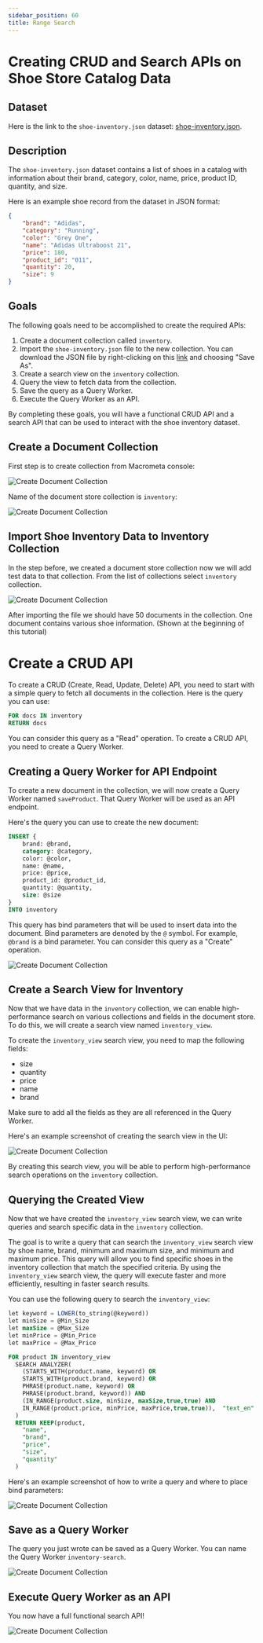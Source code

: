 ```yaml
---
sidebar_position: 60
title: Range Search
---
```


# Creating CRUD and Search APIs on Shoe Store Catalog Data

## Dataset

Here is the link to the `shoe-inventory.json` dataset: [shoe-inventory.json](/datasets/shoe-inventory.json).

## Description

The `shoe-inventory.json` dataset contains a list of shoes in a catalog with information about their brand, category, color, name, price, product ID, quantity, and size. 

Here is an example shoe record from the dataset in JSON format:

```json
{
    "brand": "Adidas",
    "category": "Running",
    "color": "Grey One",
    "name": "Adidas Ultraboost 21",
    "price": 180,
    "product_id": "011",
    "quantity": 20,
    "size": 9
}
```

## Goals

The following goals need to be accomplished to create the required APIs:

1. Create a document collection called `inventory`.
2. Import the `shoe-inventory.json` file to the new collection. You can download the JSON file by right-clicking on this [link](/datasets/shoe-inventory.json) and choosing "Save As".
3. Create a search view on the `inventory` collection.
4. Query the view to fetch data from the collection.
5. Save the query as a Query Worker.
6. Execute the Query Worker as an API.

By completing these goals, you will have a functional CRUD API and a search API that can be used to interact with the shoe inventory dataset.


## Create a Document Collection
First step is to create collection from Macrometa console:

![Create Document Collection](/img/search/range-example/create-collection.png)

Name of the document store collection is `inventory`:

![Create Document Collection](/img/search/range-example/inventory.png)

## Import Shoe Inventory Data to Inventory Collection
In the step before, we created a document store collection now we will add test data to that collection.
From the list of collections select `inventory` collection.

![Create Document Collection](/img/search/range-example/import-data.png)

After importing the file we should have 50 documents in the collection.
One document contains various shoe information. (Shown at the beginning of this tutorial)

# Create a CRUD API

To create a CRUD (Create, Read, Update, Delete) API, you need to start with a simple query to fetch all documents in the collection. Here is the query you can use:

```sql
FOR docs IN inventory
RETURN docs
```

You can consider this query as a "Read" operation. To create a CRUD API, you need to create a Query Worker.

## Creating a Query Worker for API Endpoint

To create a new document in the collection, we will now create a Query Worker named `saveProduct`. That Query Worker will be used as an API endpoint. 

Here's the query you can use to create the new document:

```sql
INSERT {
    brand: @brand,
    category: @category,
    color: @color,
    name: @name,
    price: @price,
    product_id: @product_id,
    quantity: @quantity, 
    size: @size 
}
INTO inventory
```
This query has bind parameters that will be used to insert data into the document. 
Bind parameters are denoted by the `@` symbol. For example, `@brand` is a bind parameter.
You can consider this query as a "Create" operation.

![Create Document Collection](/img/search/range-example/query-workers.png)

## Create a Search View for Inventory

Now that we have data in the `inventory` collection, we can enable high-performance search on various collections and fields in the document store. To do this, we will create a search view named `inventory_view`.

To create the `inventory_view` search view, you need to map the following fields:

- size
- quantity
- price
- name
- brand

Make sure to add all the fields as they are all referenced in the Query Worker. 

Here's an example screenshot of creating the search view in the UI:

![Create Document Collection](/img/search/range-example/create-view.png)

By creating this search view, you will be able to perform high-performance search operations on the `inventory` collection.


## Querying the Created View

Now that we have created the `inventory_view` search view, we can write queries and search specific data in the `inventory` collection.

The goal is to write a query that can search the `inventory_view` search view by shoe name, brand, minimum and maximum size, and minimum and maximum price. This query will allow you to find specific shoes in the inventory collection that match the specified criteria. By using the `inventory_view` search view, the query will execute faster and more efficiently, resulting in faster search results.

You can use the following query to search the `inventory_view`:

```sql
let keyword = LOWER(to_string(@keyword))
let minSize = @Min_Size
let maxSize = @Max_Size
let minPrice = @Min_Price
let maxPrice = @Max_Price

FOR product IN inventory_view
  SEARCH ANALYZER(
    (STARTS_WITH(product.name, keyword) OR
    STARTS_WITH(product.brand, keyword) OR
    PHRASE(product.name, keyword) OR
    PHRASE(product.brand, keyword)) AND
    (IN_RANGE(product.size, minSize, maxSize,true,true) AND 
    IN_RANGE(product.price, minPrice, maxPrice,true,true)),  "text_en"
  )
  RETURN KEEP(product,
    "name",
    "brand",
    "price",
    "size", 
    "quantity"
  )
```

Here's an example screenshot of how to write a query and where to place bind parameters:

![Create Document Collection](/img/search/range-example/query-data.png)

## Save as a Query Worker
The query you just wrote can be saved as a Query Worker. You can name the Query Worker `inventory-search`. 

![Create Document Collection](/img/search/range-example/search-query-worker.png)


## Execute Query Worker as an API
You now have a full functional search API!

![Create Document Collection](/img/search/range-example/search-api.png)